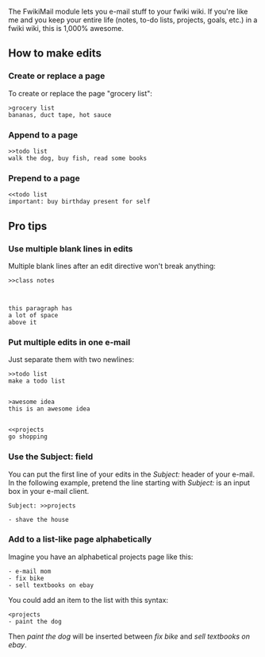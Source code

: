 The FwikiMail module lets you e-mail stuff to your fwiki wiki. If you're like
me and you keep your entire life (notes, to-do lists, projects, goals, etc.) in
a fwiki wiki, this is 1,000% awesome.

## How to make edits

### Create or replace a page

To create or replace the page "grocery list":

    >grocery list
    bananas, duct tape, hot sauce

### Append to a page

    >>todo list
    walk the dog, buy fish, read some books

### Prepend to a page

    <<todo list
    important: buy birthday present for self


## Pro tips

### Use multiple blank lines in edits

Multiple blank lines after an edit directive won't break anything:

    >>class notes
    
    
    
    this paragraph has
    a lot of space
    above it


### Put multiple edits in one e-mail

Just separate them with two newlines:

    >>todo list
    make a todo list
    
    
    >awesome idea
    this is an awesome idea
    
    
    <<projects
    go shopping

### Use the Subject: field

You can put the first line of your edits in the *Subject:* header of your e-mail. In the following example, pretend the line starting with *Subject:* is an input box in your e-mail client.

    Subject: >>projects
    
    - shave the house

### Add to a list-like page alphabetically

Imagine you have an alphabetical projects page like this:

    - e-mail mom
    - fix bike
    - sell textbooks on ebay

You could add an item to the list with this syntax:

    <projects
    - paint the dog

Then *paint the dog* will be inserted between *fix bike* and *sell textbooks on ebay*.

